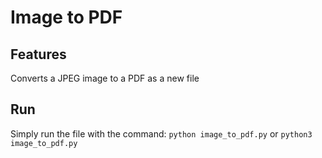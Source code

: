 # Image to PDF 

## Features
Converts a JPEG image to a PDF as a new file

## Run
Simply run the file with the command:
`python image_to_pdf.py` or `python3 image_to_pdf.py`


